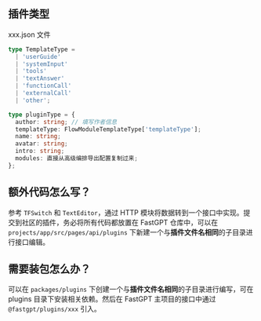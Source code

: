 ## 插件类型

xxx.json 文件

```ts
type TemplateType =
  | 'userGuide'
  | 'systemInput'
  | 'tools'
  | 'textAnswer'
  | 'functionCall'
  | 'externalCall'
  | 'other';

type pluginType = {
  author: string; // 填写作者信息
  templateType: FlowModuleTemplateType['templateType'];
  name: string;
  avatar: string;
  intro: string;
  modules: 直接从高级编排导出配置复制过来;
};
```

## 额外代码怎么写？

参考 `TFSwitch` 和 `TextEditor`，通过 HTTP 模块将数据转到一个接口中实现。提交到社区的插件，务必将所有代码都放置在 FastGPT 仓库中，可以在 `projects/app/src/pages/api/plugins` 下新建一个与**插件文件名相同**的子目录进行接口编辑。

## 需要装包怎么办？

可以在 `packages/plugins` 下创建一个与**插件文件名相同**的子目录进行编写，可在 plugins 目录下安装相关依赖。然后在 FastGPT 主项目的接口中通过 `@fastgpt/plugins/xxx` 引入。
